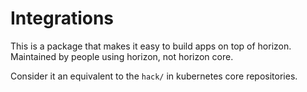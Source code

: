 # Integrations

This is a package that makes it easy to build apps on top of horizon.
Maintained by people using horizon, not horizon core.

Consider it an equivalent to the `hack/` in kubernetes core repositories.